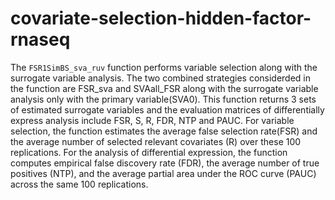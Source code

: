 # covariate-selection-hidden-factor-rnaseq
The `FSR1SimBS_sva_ruv` function performs variable selection along with the surrogate variable analysis. The two combined strategies considerded in the function are FSR_sva and SVAall_FSR along with the surrogate variable analysis only with the primary variable(SVA0). This function returns 3 sets of estimated surrogate variables and the evaluation matrices of differentially express analysis include FSR, S, R, FDR, NTP and PAUC.  For variable selection, the function estimates the average false selection rate(FSR) and the average number of selected relevant covariates (R) over these 100 replications. For the analysis of differential expression, the function computes empirical false discovery rate (FDR), the average number of true positives (NTP), and the average partial area under the ROC curve (PAUC) across the same 100 replications.
